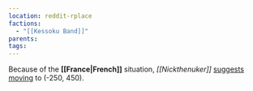 ```yaml
---
location: reddit-rplace
factions:
  - "[[Kessoku Band]]"
parents: 
tags: 
---
```

Because of the **[[France|French]]** situation, *[[Nickthenuker]]* [suggests moving](https://discord.com/channels/1093664259273130084/1131230952119615600/1131576946678046730) to (-250, 450).
